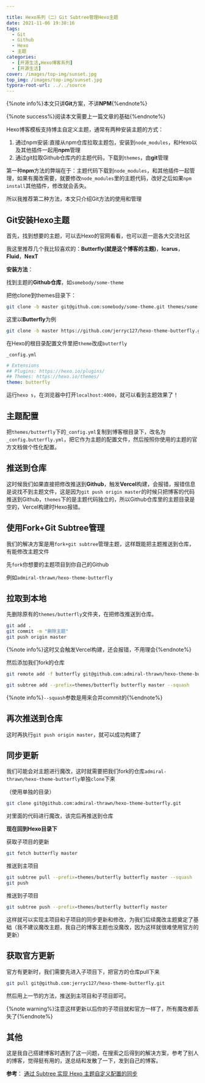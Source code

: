```yaml
---

title: Hexo系列（二）Git Subtree管理Hexo主题
date: 2021-11-06 19:38:16
tags:
  - Git
  - Github
  - Hexo
  - 主题
categories: 
  - [开源生活,Hexo博客系列]
  - [开源生活]
cover: /images/top-img/sunset.jpg
top_img: /images/top-img/sunset.jpg
typora-root-url: ../../source
---
```


{%note info%}本文只讲**Git**方案，不讲**NPM**{%endnote%}

{%note success%}阅读本文需要上一篇文章的基础{%endnote%}

Hexo博客模板支持博主自定义主题，通常有两种安装主题的方式：

1. 通过npm安装:直接从npm仓库拉取主题包，安装到`node_modules`，和Hexo以及其他插件一起用**npm**管理
2. 通过git拉取Github仓库内的主题代码，下载到`themes`，由**git**管理

第一种**npm**方法的弊端在于：主题代码下载到`node_modules`，和其他插件一起管理，如果有魔改需要，就要修改`node_modules`里的主题代码，改好之后如果`npm install`其他插件，修改就会丢失。

所以我推荐第二种方法，本文只介绍Git方法的使用和管理

## Git安装Hexo主题

首先，找到想要的主题，可以去Hexo的官网看看，也可以逛一逛各大交流社区

我这里推荐几个我比较喜欢的：**Butterfly(就是这个博客的主题)**，**Icarus**，**Fluid**，**NexT**

**安装方法**：

找到主题的**Github仓库**，如`somebody/some-theme`

把他clone到themes目录下：

```bash
git clone -b master git@github.com:somebody/some-theme.git themes/some-theme
```

这里以**Butterfly**为例

```bash
git clone -b master https://github.com/jerryc127/hexo-theme-butterfly.git themes/butterfly
```

在Hexo的根目录配置文件里把`theme`改成`butterfly`

`_config.yml`

```yaml
# Extensions
## Plugins: https://hexo.io/plugins/
## Themes: https://hexo.io/themes/
theme: butterfly
```

运行`hexo s`，在浏览器中打开`localhost:4000`，就可以看到主题效果了！

## 主题配置

把`themes/butterfly`下的`_config.yml`复制到博客根目录下，改名为`_config.butterfly.yml`，把它作为主题的配置文件，然后按照你使用的主题的官方文档做个性化配置。

## 推送到仓库

这时候我们如果直接把修改推送到**Github**，触发**Vercel**构建，会报错，报错信息是说找不到主题文件，这是因为`git push origin master`的时候只把博客的代码推送到Github，`themes`下的是主题代码独立的，所以Github仓库里的主题目录是空的，Vercel构建时Hexo报错。

## 使用Fork+Git Subtree管理

我们的解决方案是用`fork+git subtree`管理主题，这样既能把主题推送到仓库，有能修改主题文件

先`fork`你想要的主题项目到你自己的Github

例如`admiral-thrawn/hexo-theme-butterfly`

## 拉取到本地

先删除原有的`themes/butterfly`文件夹，在把修改推送到仓库。

```bash
git add .
git commit -m "删除主题"
git push origin master
```

{%note info%}这时又会触发Vercel构建，还会报错，不用理会{%endnote%}

然后添加我们fork的仓库

```bash
git remote add -f butterfly git@github.com:admiral-thrawn/hexo-theme-butterfly.git
```

```bash
git subtree add --prefix=themes/butterfly butterfly master --squash
```

{%note info%}`--squash`参数是用来合并commit的{%endnote%}

## 再次推送到仓库

这时再执行`git push origin master`，就可以成功构建了

## 同步更新

我们可能会对主题进行魔改，这时就需要把我们fork的仓库`admiral-thrawn/hexo-theme-butterfly`单独`clone`下来

（使用单独的目录）

```bash
git clone git@github.com:admiral-thrawn/hexo-theme-butterfly.git
```

对里面的代码进行魔改，该完后再推送到仓库

**现在回到Hexo目录下**

获取子项目的更新

```bash
git fetch butterfly master
```

推送到主项目

```bash
git subtree pull --prefix=themes/butterfly butterfly master --squash
git push
```

推送到子项目

```bash
git subtree push --prefix=themes/butterfly butterfly master
```

这样就可以实现主项目和子项目的同步更新和修改，为我们后续魔改主题奠定了基础（我不建议魔改主题，我自己的博客主题也没魔改，因为这样就很难使用官方的更新）

## 获取官方更新

官方有更新时，我们需要先进入子项目下，把官方的仓库pull下来

```bash
git pull git@github.com:jerryc127/hexo-theme-butterfly.git
```

然后用上一节的方法，推送到主项目和子项目即可。

{%note warning%}注意这样更新以后你的子项目就和官方一样了，所有魔改都丢失了{%endnote%}

## 其他

这是我自己搭建博客时遇到了这一问题，在搜索之后得到的解决方案，参考了别人的博客，觉得挺有用的，遂总结和发散了一下，发到自己的博客。

**参考**： [ 通过 Subtree 实现 Hexo 主题自定义配置的同步 ](https://www.iszy.cc/posts/wci14e/)












